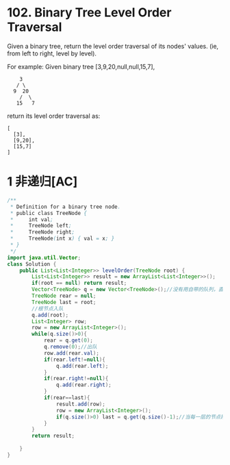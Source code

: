 # 102. Binary Tree Level Order Traversal
Given a binary tree, return the level order traversal of its nodes' values. (ie, from left to right, level by level).

For example:
Given binary tree [3,9,20,null,null,15,7],
```
    3
   / \
  9  20
    /  \
   15   7
```
return its level order traversal as:
```
[
  [3],
  [9,20],
  [15,7]
]
```
# 1 非递归[AC]
```java
/**
 * Definition for a binary tree node.
 * public class TreeNode {
 *     int val;
 *     TreeNode left;
 *     TreeNode right;
 *     TreeNode(int x) { val = x; }
 * }
 */
import java.util.Vector;
class Solution {
    public List<List<Integer>> levelOrder(TreeNode root) {
        List<List<Integer>> result = new ArrayList<List<Integer>>();
        if(root == null) return result;
        Vector<TreeNode> q = new Vector<TreeNode>();//没有用自带的队列，直接用动态数组
        TreeNode rear = null;
        TreeNode last = root;
        //根节点入队
        q.add(root);
        List<Integer> row;
        row = new ArrayList<Integer>();
        while(q.size()>0){
            rear = q.get(0);
            q.remove(0);//出队
            row.add(rear.val);
            if(rear.left!=null){
                q.add(rear.left);
            }
            if(rear.right!=null){
                q.add(rear.right);
            }
            if(rear==last){
                result.add(row);
                row = new ArrayList<Integer>();
                if(q.size()>0) last = q.get(q.size()-1);//当每一层的节点刚好出队到最右节点，这时当前节点就是最右节点
            }
        }
        return result;
        
    }
}
```

